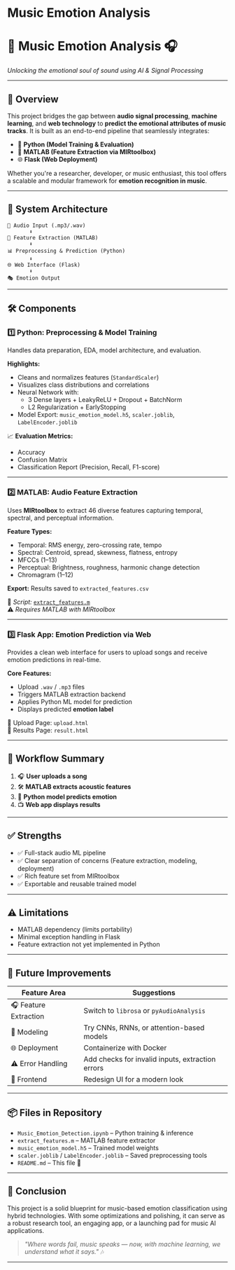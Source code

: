 # **Music Emotion Analysis**


# 🎵 Music Emotion Analysis 🎧  
*Unlocking the emotional soul of sound using AI & Signal Processing*

---

## 🌟 Overview

This project bridges the gap between **audio signal processing**, **machine learning**, and **web technology** to **predict the emotional attributes of music tracks**. It is built as an end-to-end pipeline that seamlessly integrates:

- 🧠 **Python (Model Training & Evaluation)**
- 🔬 **MATLAB (Feature Extraction via MIRtoolbox)**
- 🌐 **Flask (Web Deployment)**

Whether you're a researcher, developer, or music enthusiast, this tool offers a scalable and modular framework for **emotion recognition in music**.

---

## 🧩 System Architecture

```
🎵 Audio Input (.mp3/.wav)
       ⬇
🔬 Feature Extraction (MATLAB)
       ⬇
📊 Preprocessing & Prediction (Python)
       ⬇
🌐 Web Interface (Flask)
       ⬇
🎭 Emotion Output
```

---

## 🛠️ Components

### 1️⃣ Python: Preprocessing & Model Training

Handles data preparation, EDA, model architecture, and evaluation.

**Highlights:**
- Cleans and normalizes features (`StandardScaler`)
- Visualizes class distributions and correlations
- Neural Network with:
  - 3 Dense layers + LeakyReLU + Dropout + BatchNorm
  - L2 Regularization + EarlyStopping
- Model Export: `music_emotion_model.h5`, `scaler.joblib`, `LabelEncoder.joblib`

📈 **Evaluation Metrics:**
- Accuracy
- Confusion Matrix
- Classification Report (Precision, Recall, F1-score)

---

### 2️⃣ MATLAB: Audio Feature Extraction

Uses **MIRtoolbox** to extract 46 diverse features capturing temporal, spectral, and perceptual information.

**Feature Types:**
- Temporal: RMS energy, zero-crossing rate, tempo
- Spectral: Centroid, spread, skewness, flatness, entropy
- MFCCs (1–13)
- Perceptual: Brightness, roughness, harmonic change detection
- Chromagram (1–12)

**Export:** Results saved to `extracted_features.csv`

📌 *Script:* [`extract_features.m`](extract_features.m)  
⚠️ *Requires MATLAB with MIRtoolbox*

---

### 3️⃣ Flask App: Emotion Prediction via Web

Provides a clean web interface for users to upload songs and receive emotion predictions in real-time.

**Core Features:**
- Upload `.wav` / `.mp3` files
- Triggers MATLAB extraction backend
- Applies Python ML model for prediction
- Displays predicted **emotion label**

📂 Upload Page: `upload.html`  
📄 Results Page: `result.html`

---

## 🔄 Workflow Summary

1. 🎧 **User uploads a song**
2. 🛠️ **MATLAB extracts acoustic features**
3. 🤖 **Python model predicts emotion**
4. 📺 **Web app displays results**

---

## ✅ Strengths

- ✅ Full-stack audio ML pipeline
- ✅ Clear separation of concerns (Feature extraction, modeling, deployment)
- ✅ Rich feature set from MIRtoolbox
- ✅ Exportable and reusable trained model

---

## ⚠️ Limitations

- MATLAB dependency (limits portability)
- Minimal exception handling in Flask
- Feature extraction not yet implemented in Python

---

## 🚀 Future Improvements

| Feature Area        | Suggestions                                  |
|---------------------|----------------------------------------------|
| 🎧 Feature Extraction | Switch to `librosa` or `pyAudioAnalysis`     |
| 🧠 Modeling           | Try CNNs, RNNs, or attention-based models    |
| 🌐 Deployment         | Containerize with Docker                     |
| ⚠️ Error Handling     | Add checks for invalid inputs, extraction errors |
| 💅 Frontend          | Redesign UI for a modern look                |

---

## 📦 Files in Repository

- `Music_Emotion_Detection.ipynb` – Python training & inference
- `extract_features.m` – MATLAB feature extractor
- `music_emotion_model.h5` – Trained model weights
- `scaler.joblib` / `LabelEncoder.joblib` – Saved preprocessing tools
- `README.md` – This file 🫡

---

## 📣 Conclusion

This project is a solid blueprint for music-based emotion classification using hybrid technologies. With some optimizations and polishing, it can serve as a robust research tool, an engaging app, or a launching pad for music AI applications.

> _"Where words fail, music speaks — now, with machine learning, we understand what it says."_ 🎶

---

